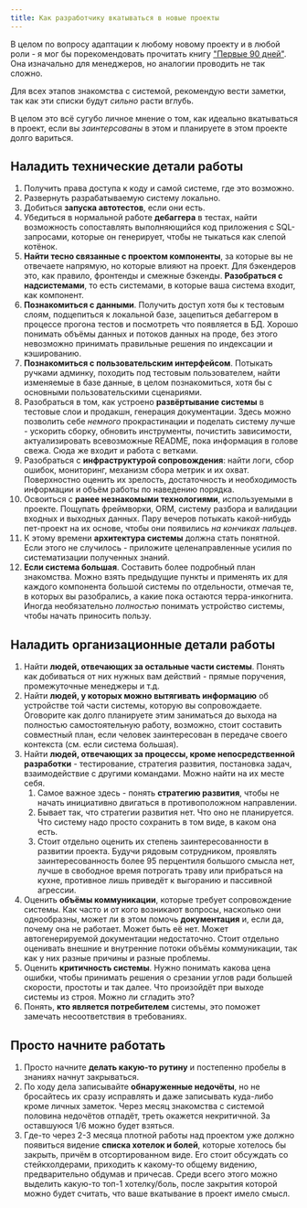 ```yaml
---
title: Как разработчику вкатываться в новые проекты
---
```


В целом по вопросу адаптации к любому новому проекту и в любой роли - я мог бы порекомендовать прочитать книгу ["Первые 90 дней"](https://www.litres.ru/book/maykl-v-uotkins/pervye-90-dney-strategii-uspeha-dlya-novyh-liderov-vseh-ur-23515945/). Она изначально для менеджеров, но аналогии проводить не так сложно.

Для всех этапов знакомства с системой, рекомендую вести заметки, так как эти списки будут *сильно* расти вглубь.

В целом это всё сугубо личное мнение о том, как идеально вкатываться в проект, если вы _заинтерсованы_ в этом и планируете в этом проекте долго вариться.

## Наладить технические детали работы

1. Получить права доступа к коду и самой системе, где это возможно.
2. Развернуть разрабатываемую систему локально.
3. Добиться **запуска автотестов**, если они есть.
4. Убедиться в нормальной работе **дебаггера** в тестах, найти возможность сопоставлять выполняющийся код приложения с SQL-запросами, которые он генерирует, чтобы не тыкаться как слепой котёнок.
5. **Найти тесно связанные с проектом компоненты**, за которые вы не отвечаете напрямую, но которые влияют на проект. Для бэкендеров это, как правило, фронтенды и смежные бэкенды. **Разобраться с надсистемами**, то есть системами, в которые ваша система входит, как компонент.
6. **Познакомиться с данными**. Получить доступ хотя бы к тестовым слоям, подцепиться к локальной базе, зацепиться дебаггером в процессе прогона тестов и посмотреть что появляется в БД. Хорошо понимать объёмы данных и потоков данных на проде, без этого невозможно принимать правильные решения по индексации и кэшированию.
7. **Познакомиться с пользовательским интерфейсом**. Потыкать ручками админку, походить под тестовым пользователем, найти изменяемые в базе данные, в целом познакомиться, хотя бы с основными пользовательскими сценариями.
8.  Разобраться в том, как устроено **развёртывание системы** в тестовые слои и продакшн, генерация документации. Здесь можно позволить себе *немного* прокрастинации и поделать систему лучше - ускорить сборку, обновить инструменты, почистить зависимости, актуализировать всевозможные README, пока информация в голове свежа. Сюда же входит и работа с ветками.
9. Разобраться с **инфраструктурой сопровождения**: найти логи, сбор ошибок, мониторинг, механизм сбора метрик и их охват. Поверхностно оценить их зрелость, достаточность и необходимость информации и объём работы по наведению порядка.
10. Освоиться с **ранее незнакомыми технологиями**, используемыми в проекте. Пощупать фреймворки, ORM, систему разбора и валидации входных и выходных данных. Пару вечеров потыкать какой-нибудь пет-проект на их основе, чтобы они появились _на кончиках пальцев_.
11. К этому времени **архитектура системы** должна стать понятной. Если этого не случилось - приложите целенаправленные усилия по систематизации полученных знаний.
13. **Если система большая**. Составить более подробный план знакомства. Можно взять предыдущие пункты и применять их для каждого компонента большой системы по отдельности, отмечая те, в которых вы разобрались, а какие пока остаются терра-инкогнита. Иногда необязательно _полностью_ понимать устройство системы, чтобы начать приносить пользу.

## Наладить организационные детали работы

1. Найти **людей, отвечающих за остальные части системы**. Понять как добиваться от них нужных вам действий - прямые поручения, промежуточные менеджеры и т.д.
2. Найти **людей, у которых можно вытягивать информацию** об устройстве той части системы, которую вы сопровождаете. Оговорите как долго планируете этим заниматься до выхода на полностью самостоятельную работу, возможно, стоит составить совместный план, если человек заинтересован в передаче своего контекста (см. если система большая).
3. Найти **людей, отвечающих за процессы, кроме непосредственной разработки** - тестирование, стратегия развития, постановка задач, взаимодействие с другими командами. Можно найти на их месте себя.
	1. Самое важное здесь - понять **стратегию развития**, чтобы не начать инициативно двигаться в противоположном направлении.
	2. Бывает так, что стратегии развития нет. Что оно не планируется. Что систему надо просто сохранить в том виде, в каком она есть.
	3. Стоит отдельно оценить их степень заинтересованности в развитии проекта. Будучи рядовым сотрудником, проявлять заинтересованность более 95 перцентиля большого смысла нет, лучше в свободное время потрогать траву или прибраться на кухне, противное лишь приведёт к выгоранию и пассивной агрессии.
4. Оценить **объёмы коммуникации**, которые требует сопровождение системы. Как часто и от кого возникают вопросы, насколько они однообразны, может ли в этом помочь **документация** и, если да, почему она не работает. Может быть её нет. Может автогенерируемой документации недостаточно. Стоит отдельно оценивать внешние и внутренние потоки объёмы коммуникации, так как у них разные причины и разные проблемы.
5. Оценить **критичность системы**. Нужно понимать какова цена ошибки, чтобы принимать решения о срезании углов ради большей скорости, простоты и так далее. Что произойдёт при выходе системы из строя. Можно ли сгладить это?
6. Понять, **кто является потребителем** системы, это поможет замечать несоответствия в требованиях.

## Просто начните работать

1. Просто начните **делать какую-то рутину** и постепенно пробелы в знаниях начнут закрываться.
2. По ходу дела записывайте **обнаруженные недочёты**, но не бросайтесь их сразу исправлять и даже записывать куда-либо кроме личных заметок. Через месяц знакомства с системой половина недочётов отпадёт, треть окажется некритичной. За оставшуюся 1/6 можно будет взяться.
3. Где-то через 2-3 месяца плотной работы над проектом уже должно появиться видение **списка хотелок и болей**, которые хотелось бы закрыть, причём в отсортированном виде. Его стоит обсуждать со стейкхолдерами, приходить к какому-то общему видению, предварительно обдумав и причесав. Среди всего этого можно выделить какую-то топ-1 хотелку/боль, после закрытия которой можно будет считать, что ваше вкатывание в проект имело смысл.
